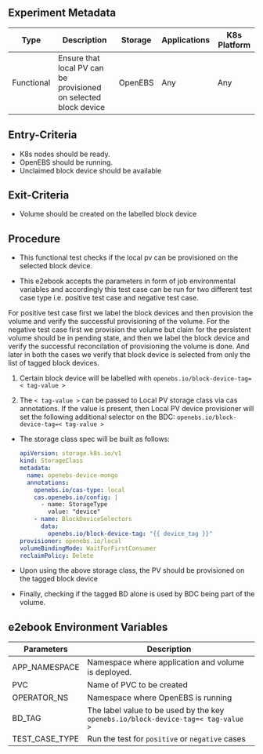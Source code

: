 ## Experiment Metadata

| Type       | Description                                                  | Storage | Applications | K8s Platform |
| ---------- | ------------------------------------------------------------ | ------- | ------------ | ------------ |
| Functional | Ensure that local PV can be provisioned on selected block device | OpenEBS | Any          | Any          |

## Entry-Criteria

- K8s nodes should be ready.
- OpenEBS should be running.
- Unclaimed block device should be available

## Exit-Criteria

- Volume should be created on the labelled block device

## Procedure

- This functional test checks if the local pv can be provisioned on the selected block device. 

- This e2ebook accepts the parameters in form of job environmental variables and accordingly this test case can be run for two different test case type i.e. positive test case and negative test case.

For positive test case first we label the block devices and then provision the volume and verify the successful provisioning of the volume. For the negative test case first we provision the volume but claim for the persistent volume should be in pending state, and then we label the block device and verify the successful reconcilation of provisioning the volume is done. And later in both the cases we verify that block device is selected from only the list of tagged block devices.

1. Certain block device will be labelled with `openebs.io/block-device-tag=< tag-value >`

2. The `< tag-value >` can be passed to Local PV storage class via cas annotations. If the value is present, then Local PV device provisioner will set the following additional selector on the BDC:
  `openebs.io/block-device-tag=< tag-value >`

- The storage class spec will be built as follows:

  ```yaml
  apiVersion: storage.k8s.io/v1
  kind: StorageClass
  metadata:
    name: openebs-device-mongo
    annotations:
      openebs.io/cas-type: local
      cas.openebs.io/config: |
        - name: StorageType
          value: "device"
      - name: BlockDeviceSelectors
        data:
          openebs.io/block-device-tag: "{{ device_tag }}"
  provisioner: openebs.io/local
  volumeBindingMode: WaitForFirstConsumer
  reclaimPolicy: Delete
  ```

- Upon using the above storage class, the PV should be provisioned on the tagged block device

- Finally, checking if the tagged BD alone is used by BDC being part of the volume.

## e2ebook Environment Variables

| Parameters    | Description                                                  |
| ------------- | ------------------------------------------------------------ |
| APP_NAMESPACE | Namespace where application and volume is deployed.          |
| PVC           | Name of PVC to be created                                    |
| OPERATOR_NS   | Namespace where OpenEBS is running                           |
| BD_TAG        | The label value to be used by the key `openebs.io/block-device-tag=< tag-value >` |
| TEST_CASE_TYPE| Run the test for `positive` or `negative` cases              |